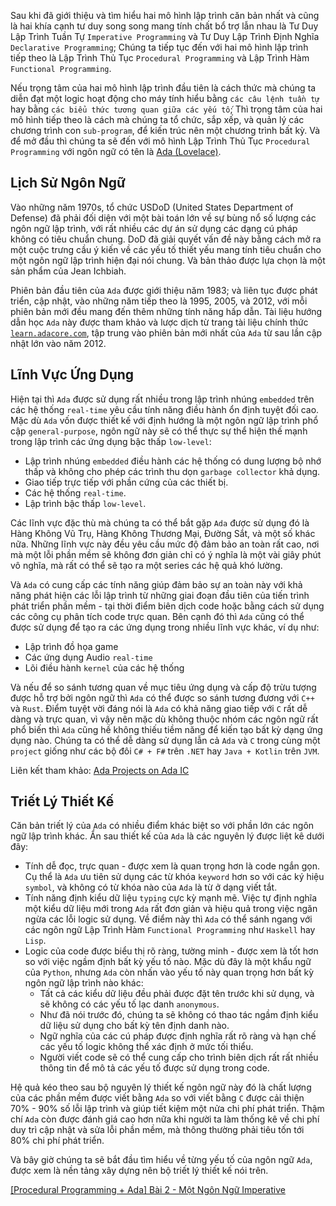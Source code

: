 Sau khi đã giới thiệu và tìm hiểu hai mô hình lập trình căn bản nhất và cũng là hai khía cạnh tư duy song song mang tính chất bổ trợ lẫn nhau là Tư Duy Lập Trình Tuần Tự `Imperative Programming` và Tư Duy Lập Trình Định Nghĩa `Declarative Programming`; Chúng ta tiếp tục đến với hai mô hình lập trình tiếp theo là Lập Trình Thủ Tục `Procedural Programming` và Lập Trình Hàm `Functional Programming`.

Nếu trọng tâm của  hai mô hình lập trình đầu tiên là cách thức mà chúng ta diễn đạt một logic hoạt động cho máy tính hiểu bằng `các câu lệnh tuần tự` hay bằng `các biểu thức tương quan giữa các yếu tố`; Thì trọng tâm của hai mô hình tiếp theo là cách mà chúng ta tổ chức, sắp xếp, và quản lý các chương trình con `sub-program`, để kiến trúc nên một chương trình bất kỳ. Và để mở đầu thì chúng ta sẽ đến với mô hình Lập Trình Thủ Tục `Procedural Programming` với ngôn ngữ có tên là [Ada (Lovelace)](https://learn.adacore.com/courses/intro-to-ada/chapters/introduction.html).

## Lịch Sử Ngôn Ngữ

Vào những năm 1970s, tổ chức USDoD (United States Department of Defense) đã phải đối diện với một bài toán lớn về sự bùng nổ số lượng các ngôn ngữ lập trình, với rất nhiều các dự án sử dụng các dạng cú pháp không có tiêu chuẩn chung. DoD đã giải quyết vấn đề này bằng cách mở ra một cuộc trưng cầu ý kiến về các yếu tố thiết yếu mang tính tiêu chuẩn cho một ngôn ngữ lập trình hiện đại nói chung. Và bản thảo được lựa chọn là một sản phẩm của Jean Ichbiah.

Phiên bản đầu tiên của `Ada` được giới thiệu năm 1983; và liên tục được phát triển, cập nhật, vào những năm tiếp theo là 1995, 2005, và 2012, với mỗi phiên bản mới đều mang đến thêm những tính năng hấp dẫn. Tài liệu hướng dẫn học `Ada` này được tham khảo và lược dịch từ trang tài liệu chính thức [`learn.adacore.com`](https://learn.adacore.com/), tập trung vào phiên bản mới nhất của `Ada` từ sau lần cập nhật lớn vào năm 2012.

## Lĩnh Vực Ứng Dụng

Hiện tại thì `Ada` được sử dụng rất nhiều trong lập trình nhúng `embedded` trên các hệ thống `real-time` yêu cầu tính năng điều hành ổn định tuyệt đối cao. Mặc dù `Ada` vốn được thiết kế với định hướng là một ngôn ngữ lập trình phổ cập `general-purpose`, ngôn ngữ này sẽ có thể thực sự thể hiện thế mạnh trong lập trình các ứng dụng bậc thấp `low-level`:

- Lập trình nhúng `embedded` điều hành các hệ thống có dung lượng bộ nhớ thấp và không cho phép các trình thu dọn `garbage collector` khả dụng.
- Giao tiếp trực tiếp với phần cứng của các thiết bị.
- Các hệ thống `real-time`.
- Lập trình bậc thấp `low-level`.

Các lĩnh vực đặc thù mà chúng ta có thể bắt gặp `Ada` được sử dụng đó là Hàng Không Vũ Trụ, Hàng Không Thương Mại, Đường Sắt, và một số khác nữa. Những lĩnh vực này đều yêu cầu mức độ đảm bảo an toàn rất cao, nơi mà một lỗi phần mềm sẽ không đơn giản chỉ có ý nghĩa là một vài giây phút vô nghĩa, mà rất có thể sẽ tạo ra một series các hệ quả khó lường.

Và `Ada` có cung cấp các tính năng giúp đảm bảo sự an toàn này với khả năng phát hiện các lỗi lập trình từ những giai đoạn đầu tiên của tiến trình phát triển phần mềm - tại thời điểm biên dịch code hoặc bằng cách sử dụng các công cụ phân tích code trực quan. Bên cạnh đó thì `Ada` cũng có thể được sử dụng để tạo ra các ứng dụng trong nhiều lĩnh vực khác, ví dụ như:

- Lập trình đồ họa game
- Các ứng dụng Audio `real-time`
- Lõi điều hành `kernel` của các hệ thống

Và nếu để so sánh tương quan về mục tiêu ứng dụng và cấp độ trừu tượng được hỗ trợ bởi ngôn ngữ thì `Ada` có thể được so sánh tương đương với `C++` và `Rust`. Điểm tuyệt vời đáng nói là `Ada` có khả năng giao tiếp với `C` rất dễ dàng và trực quan, vì vậy nên mặc dù không thuộc nhóm các ngôn ngữ rất phổ biến thì `Ada` cũng hề không thiếu tiềm năng để kiến tạo bất kỳ dạng ứng dụng nào. Chúng ta có thể dễ dàng sử dụng lẫn cả `Ada` và `C` trong cùng một `project` giống như các bộ đôi `C# + F#` trên `.NET` hay `Java + Kotlin` trên `JVM`.

Liên kết tham khảo: [Ada Projects on Ada IC](https://www.adaic.org/advantages/projects/)

## Triết Lý Thiết Kế

Căn bản triết lý của `Ada` có nhiều điểm khác biệt so với phần lớn các ngôn ngữ lập trình khác. Ẩn sau thiết kế của `Ada` là các nguyên lý được liệt kê dưới đây:

- Tính dễ đọc, trực quan - được xem là quan trọng hơn là code ngắn gọn. Cụ thể là `Ada` ưu tiên sử dụng các từ khóa `keyword` hơn so với các ký hiệu `symbol`, và không có từ khóa nào của `Ada` là từ ở dạng viết tắt.
- Tính năng định kiểu dữ liệu `typing` cực kỳ mạnh mẽ. Việc tự định nghĩa một kiểu dữ liệu mới trong `Ada` rất đơn giản và hiệu quả trong việc ngăn ngừa các lỗi logic sử dụng. Về điểm này thì `Ada` có thể sánh ngang với các ngôn ngữ Lập Trình Hàm `Functional Programming` như `Haskell` hay `Lisp`.
- Logic của code được biểu thị rõ ràng, tường minh - được xem là tốt hơn so với việc ngầm định bất kỳ yếu tố nào. Mặc dù đây là một khẩu ngữ của `Python`, nhưng `Ada` còn nhấn vào yếu tố này quan trọng hơn bất kỳ ngôn ngữ lập trình nào khác:
    - Tất cả các kiểu dữ liệu đều phải được đặt tên trước khi sử dụng, và sẽ không có các yếu tố lạc danh `anonymous`.
    - Như đã nói trước đó, chúng ta sẽ không có thao tác ngầm định kiểu dữ liệu sử dụng cho bất kỳ tên định danh nào.
    - Ngữ nghĩa của các cú pháp được định nghĩa rất rõ ràng và hạn chế các yếu tố logic không thể xác định ở mức tối thiểu.
    - Người viết code sẽ có thể cung cấp cho trình biên dịch rất rất nhiều thông tin để mô tả các yếu tố được sử dụng trong code.

Hệ quả kéo theo sau bộ nguyên lý thiết kế ngôn ngữ này đó là chất lượng của các phần mềm được viết bằng `Ada` so với viết bằng `C` được cải thiện 70% - 90% số lỗi lập trình và giúp tiết kiệm một nửa chi phí phát triển. Thậm chí `Ada` còn được đánh giá cao hơn nữa khi người ta làm thống kê về chi phí duy trì cập nhật và sửa lỗi phần mềm, mà thông thường phải tiêu tốn tới 80% chi phí phát triển.

Và bây giờ chúng ta sẽ bắt đầu tìm hiểu về từng yếu tố của ngôn ngữ `Ada`, được xem là nền tảng xây dựng nên bộ triết lý thiết kế nói trên.

[[Procedural Programming + Ada] Bài 2 - Một Ngôn Ngữ Imperative](https://viblo.asia/p/x7Z4D6a1LnX)